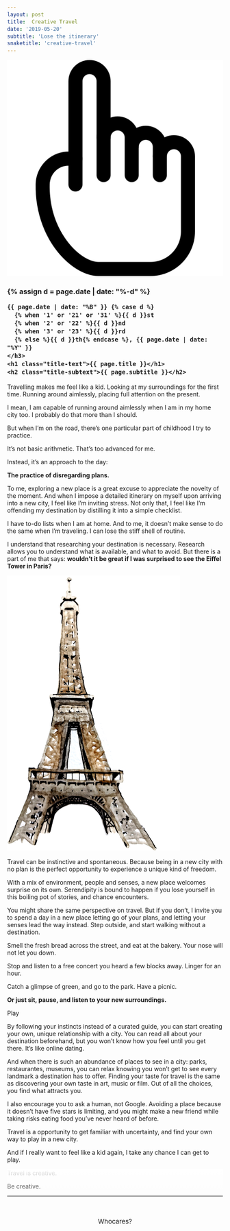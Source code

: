```yaml
---
layout: post
title:  Creative Travel
date: '2019-05-20'
subtitle: 'Lose the itinerary'
snaketitle: 'creative-travel'
---
```


<div class="hero">
  <img id="globe-helper" src="/assets/articles/creative-travel/img/hand.png"/>
  <canvas id='canvas' class="grab-cursor" height="568px" width="666px"></canvas>
  <div class="title">
    <h3 class="title-date">
    {% assign d = page.date | date: "%-d"  %}

    {{ page.date | date: "%B" }} {% case d %}
      {% when '1' or '21' or '31' %}{{ d }}st
      {% when '2' or '22' %}{{ d }}nd
      {% when '3' or '23' %}{{ d }}rd
      {% else %}{{ d }}th{% endcase %}, {{ page.date | date: "%Y" }}
    </h3>
    <h1 class="title-text">{{ page.title }}</h1>
    <h2 class="title-subtext">{{ page.subtitle }}</h2>
  </div>
</div>

Travelling makes me feel like a kid. Looking at my surroundings for the first time. Running around aimlessly, placing full attention on the present.

I mean, I am capable of running around aimlessly when I am in my home city too. I probably do that more than I should.

But when I’m on the road, there’s one particular part of childhood I try to practice.
 
It’s not basic arithmetic. That’s too advanced for me.

Instead, it’s an approach to the day:

**The practice of disregarding plans.**

To me, exploring a new place is a great excuse to appreciate the novelty of the moment. And when I impose a detailed itinerary on myself upon arriving into a new city, I feel like I’m inviting stress. Not only that, I feel like I’m offending my destination by distilling it into a simple checklist.

I have to-do lists when I am at home. And to me, it doesn’t make sense to do the same when I’m traveling. I can lose the stiff shell of routine.

I understand that researching your destination is necessary. Research allows you to understand what is available, and what to avoid. But there is a part of me that says:  <strong>wouldn’t it be great if I was surprised to see the Eiffel Tower in Paris? </strong>


<img class="eiffel" src="assets/articles/creative-travel/img/eiffel_illustration.png">


Travel can be instinctive and spontaneous. Because being in a new city with no plan is the perfect opportunity to experience a unique kind of freedom.

With a mix of environment, people and senses, a new place welcomes surprise on its own. Serendipity is bound to happen if you lose yourself in this boiling pot of stories, and chance encounters.

You might share the same perspective on travel. But if you don’t, I invite you to spend a day in a new place letting go of your plans, and letting your senses lead the way instead. Step outside, and start walking without a destination. 

Smell the fresh bread across the street, and eat at the bakery. Your nose will not let you down.


Stop and listen to a free concert you heard a few blocks away. Linger for an hour.


Catch a glimpse of green, and go to the park. Have a picnic.


**Or just sit, pause, and listen to your new surroundings.**


 <div id="sounds">
    <div data-playing="false" id="sounds--btn">Play</div>
    <div class="sounds--img"></div>
    <div class="sounds--img"></div>
    <div class="sounds--img"></div>
    <audio class="sounds--audio" preload="auto" src="/assets/articles/creative-travel/mp3/street.mp3" type="audio/mpeg"></audio>
    <audio class="sounds--audio" preload="auto" src="/assets/articles/creative-travel/mp3/night.mp3" type="audio/mpeg"></audio>
    <audio class="sounds--audio" preload="auto" src="/assets/articles/creative-travel/mp3/park.mp3" type="audio/mpeg"></audio>
</div>


By following your instincts instead of a curated guide, you can start creating your own, unique relationship with a city. You can read all about your destination beforehand, but you won’t know how you feel until you get there. It’s like online dating.

And when there is such an abundance of places to see in a city: parks, restaurantes, museums, you can relax knowing you won’t get to see every landmark a destination has to offer. Finding your taste for travel is the same as discovering your own taste in art, music or film. Out of all the choices, you find what attracts you.

I also encourage you to ask a human, not Google. Avoiding a place because it doesn’t have five stars is limiting, and you might make a new friend while taking risks eating food you’ve never heard of before. 

Travel is a opportunity to get familiar with uncertainty, and find your own way to play in a new city. 

And if I really want to feel like a kid again, I take any chance I can get to play. 

<div style="position: relative;">
  <div style="background: linear-gradient(180deg, rgba(255,255,255,1) 0%, rgba(255,255,255,0) 100%); position: absolute; height: 60px; width: 100%;"></div>
  <div id="dice"></div>
</div>

Travel is creative.

Be creative.


---

   
<p style="padding-bottom:20px"></p>

<p style="text-align:center; font-size:15px;"> Whocares? </p>

















